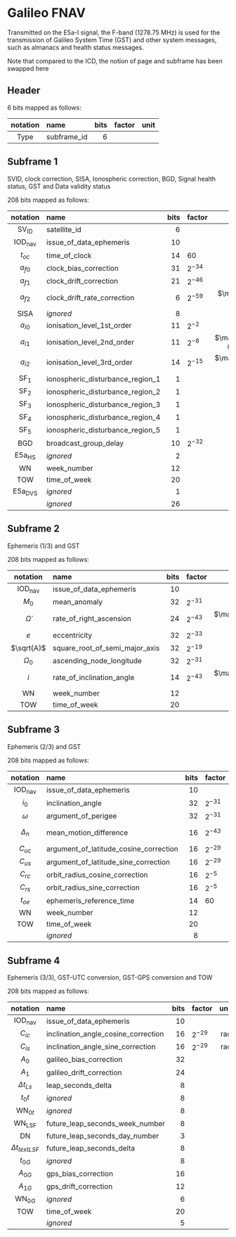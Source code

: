 # Galileo FNAV

Transmitted on the E5a-I signal, the F-band (1278.75 MHz)
is used for the transmission of Galileo System Time (GST)
and other system messages, such as almanacs and health status messages.

Note that compared to the ICD, the notion of page and subframe has been swapped here

## Header

6 bits mapped as follows:

|notation|name|bits|factor|unit|
|:------:|:---|---:|:-----|:--:|
|$\text{Type}$|subframe_id|6|||

## Subframe 1

SVID, clock correction, SISA, Ionospheric correction, BGD,
Signal health status, GST and Data validity status


208 bits mapped as follows:

|notation|name|bits|factor|unit|
|:------:|:---|---:|:-----|:--:|
|$\text{SV}_{\text{ID}}$|satellite_id|6|||
|$\text{IOD}_{\text{nav}}$|issue_of_data_ephemeris|10|||
|$t_{oc}$|time_of_clock|14|60|$\mathrm{s}$|
|$a_{f0}$|clock_bias_correction|31|$2^{-34}$|$\mathrm{s}$|
|$a_{f1}$|clock_drift_correction|21|$2^{-46}$|$\mathrm{}$|
|$a_{f2}$|clock_drift_rate_correction|6|$2^{-59}$|$\mathrm{\frac{1}{s}}$|
|$\text{SISA}$|_ignored_|8|||
|$a_{i0}$|ionisation_level_1st_order|11|$2^{-2}$|$\mathrm{sfu}$|
|$a_{i1}$|ionisation_level_2nd_order|11|$2^{-8}$|$\mathrm{\frac{sfu}{{}^{\circ}}}$|
|$a_{i2}$|ionisation_level_3rd_order|14|$2^{-15}$|$\mathrm{\frac{sfu}{deg^{2}}}$|
|$\text{SF}_1$|ionospheric_disturbance_region_1|1|||
|$\text{SF}_2$|ionospheric_disturbance_region_2|1|||
|$\text{SF}_3$|ionospheric_disturbance_region_3|1|||
|$\text{SF}_4$|ionospheric_disturbance_region_4|1|||
|$\text{SF}_5$|ionospheric_disturbance_region_5|1|||
|$\text{BGD}$|broadcast_group_delay|10|$2^{-32}$|$\mathrm{s}$|
|$\text{E5a}_{\text{HS}}$|_ignored_|2|||
|$\text{WN}$|week_number|12|||
|$\text{TOW}$|time_of_week|20|||
|$\text{E5a}_{\text{DVS}}$|_ignored_|1|||
||_ignored_|26|||

## Subframe 2

Ephemeris (1/3) and GST

208 bits mapped as follows:

|notation|name|bits|factor|unit|
|:------:|:---|---:|:-----|:--:|
|$\text{IOD}_{\text{nav}}$|issue_of_data_ephemeris|10|||
|$M_0$|mean_anomaly|32|$2^{-31}$|$\mathrm{semicircle}$|
|$\dot{\Omega}$|rate_of_right_ascension|24|$2^{-43}$|$\mathrm{\frac{semicircle}{s}}$|
|$e$|eccentricity|32|$2^{-33}$||
|$\sqrt{A}$|square_root_of_semi_major_axis|32|$2^{-19}$|$\mathrm{m^{1/2}}$|
|$\Omega_0$|ascending_node_longitude|32|$2^{-31}$|$\mathrm{semicircle}$|
|$\dot{i}$|rate_of_inclination_angle|14|$2^{-43}$|$\mathrm{\frac{semicircle}{s}}$|
|$\text{WN}$|week_number|12|||
|$\text{TOW}$|time_of_week|20|||

## Subframe 3

Ephemeris (2/3) and GST

208 bits mapped as follows:

|notation|name|bits|factor|unit|
|:------:|:---|---:|:-----|:--:|
|$\text{IOD}_{\text{nav}}$|issue_of_data_ephemeris|10|||
|$i_0$|inclination_angle|32|$2^{-31}$|$\mathrm{semicircle}$|
|$\omega$|argument_of_perigee|32|$2^{-31}$|$\mathrm{semicircle}$|
|$\Delta_n$|mean_motion_difference|16|$2^{-43}$|$\mathrm{\frac{semicircle}{s}}$|
|$C_{uc}$|argument_of_latitude_cosine_correction|16|$2^{-29}$|$\mathrm{rad}$|
|$C_{us}$|argument_of_latitude_sine_correction|16|$2^{-29}$|$\mathrm{rad}$|
|$C_{rc}$|orbit_radius_cosine_correction|16|$2^{-5}$|$\mathrm{m}$|
|$C_{rs}$|orbit_radius_sine_correction|16|$2^{-5}$|$\mathrm{m}$|
|$t_{oe}$|ephemeris_reference_time|14|60|$\mathrm{s}$|
|$\text{WN}$|week_number|12|||
|$\text{TOW}$|time_of_week|20|||
||_ignored_|8|||

## Subframe 4

Ephemeris (3/3), GST-UTC conversion, GST-GPS conversion and TOW

208 bits mapped as follows:

|notation|name|bits|factor|unit|
|:------:|:---|---:|:-----|:--:|
|$\text{IOD}_{\text{nav}}$|issue_of_data_ephemeris|10|||
|$C_{ic}$|inclination_angle_cosine_correction|16|$2^{-29}$|$\mathrm{rad}$|
|$C_{is}$|inclination_angle_sine_correction|16|$2^{-29}$|$\mathrm{rad}$|
|$A_0$|galileo_bias_correction|32|||
|$A_1$|galileo_drift_correction|24|||
|$\Delta{}t_{Ls}$|leap_seconds_delta|8|||
|$t_0t$|_ignored_|8|||
|$\text{WN}_{0t}$|_ignored_|8|||
|$\text{WN}_{\text{LSF}}$|future_leap_seconds_week_number|8|||
|$\text{DN}$|future_leap_seconds_day_number|3|||
|$\Delta{}t_{text{LSF}}$|future_leap_seconds_delta|8|||
|$t_{0G}$|_ignored_|8|||
|$A_{0G}$|gps_bias_correction|16|||
|$A_{1G}$|gps_drift_correction|12|||
|$\text{WN}_{0G}$|_ignored_|6|||
|$\text{TOW}$|time_of_week|20|||
||_ignored_|5|||
